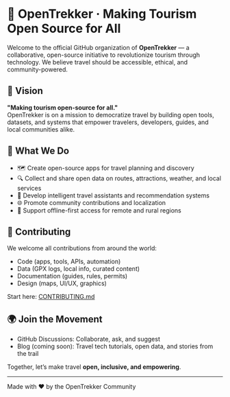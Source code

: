 # 🌄 OpenTrekker · Making Tourism Open Source for All

Welcome to the official GitHub organization of **OpenTrekker** — a collaborative, open-source initiative to revolutionize tourism through technology. We believe travel should be accessible, ethical, and community-powered.

## 🚀 Vision

**"Making tourism open-source for all."**  
OpenTrekker is on a mission to democratize travel by building open tools, datasets, and systems that empower travelers, developers, guides, and local communities alike.

## 🧭 What We Do

- 🗺️ Create open-source apps for travel planning and discovery  
- 🔍 Collect and share open data on routes, attractions, weather, and local services  
- 🤖 Develop intelligent travel assistants and recommendation systems  
- 🌐 Promote community contributions and localization  
- 📡 Support offline-first access for remote and rural regions

## 🤝 Contributing

We welcome all contributions from around the world:
- Code (apps, tools, APIs, automation)
- Data (GPX logs, local info, curated content)
- Documentation (guides, rules, permits)
- Design (maps, UI/UX, graphics)

Start here: [CONTRIBUTING.md](CONTRIBUTING.md)

## 🌍 Join the Movement

- GitHub Discussions: Collaborate, ask, and suggest  
- Blog (coming soon): Travel tech tutorials, open data, and stories from the trail

Together, let’s make travel **open, inclusive, and empowering**.

---
Made with ❤️ by the OpenTrekker Community
